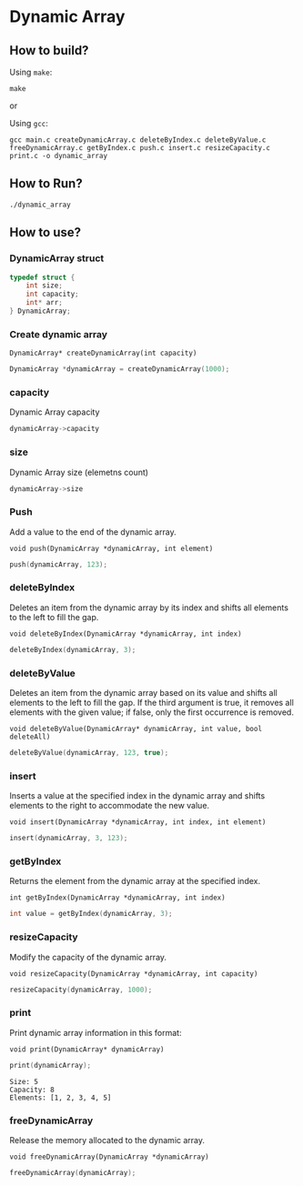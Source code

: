 # Dynamic Array

## How to build?

Using `make`:
```
make
```
or

Using `gcc`:
```
gcc main.c createDynamicArray.c deleteByIndex.c deleteByValue.c freeDynamicArray.c getByIndex.c push.c insert.c resizeCapacity.c print.c -o dynamic_array
```

## How to Run?
```
./dynamic_array
```

## How to use?

### DynamicArray struct
```c
typedef struct {
    int size;
    int capacity;
    int* arr;
} DynamicArray;
```

### Create dynamic array

`DynamicArray* createDynamicArray(int capacity)`
```c
DynamicArray *dynamicArray = createDynamicArray(1000);
```

### capacity 
Dynamic Array capacity

```c
dynamicArray->capacity
```


### size 
Dynamic Array size (elemetns count)

```c
dynamicArray->size
```


### Push 
Add a value to the end of the dynamic array.

`void push(DynamicArray *dynamicArray, int element)`
```c
push(dynamicArray, 123);
```

### deleteByIndex 
Deletes an item from the dynamic array by its index and shifts all elements to the left to fill the gap.

`void deleteByIndex(DynamicArray *dynamicArray, int index)`
```c
deleteByIndex(dynamicArray, 3);
```

### deleteByValue 
Deletes an item from the dynamic array based on its value and shifts all elements to the left to fill the gap. If the third argument is true, it removes all elements with the given value; if false, only the first occurrence is removed.

`void deleteByValue(DynamicArray* dynamicArray, int value, bool deleteAll)`
```c
deleteByValue(dynamicArray, 123, true);
```

### insert 
Inserts a value at the specified index in the dynamic array and shifts elements to the right to accommodate the new value.

`void insert(DynamicArray *dynamicArray, int index, int element)`
```c
insert(dynamicArray, 3, 123);
```

### getByIndex 
Returns the element from the dynamic array at the specified index.

`int getByIndex(DynamicArray *dynamicArray, int index)`
```c
int value = getByIndex(dynamicArray, 3);
```


### resizeCapacity
Modify the capacity of the dynamic array.

`void resizeCapacity(DynamicArray *dynamicArray, int capacity)`
```c
resizeCapacity(dynamicArray, 1000);
```


### print
Print dynamic array information in this format:

`void print(DynamicArray* dynamicArray)`
```c
print(dynamicArray);
```
```
Size: 5
Capacity: 8
Elements: [1, 2, 3, 4, 5]
```

### freeDynamicArray
Release the memory allocated to the dynamic array.

`void freeDynamicArray(DynamicArray *dynamicArray)`
```c
freeDynamicArray(dynamicArray);
```








